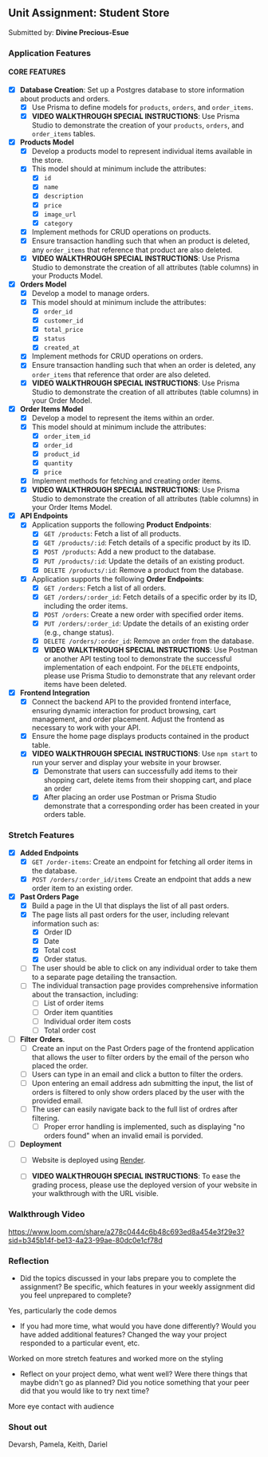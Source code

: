 ## Unit Assignment: Student Store

Submitted by: **Divine Precious-Esue**

### Application Features

#### CORE FEATURES

- [X] **Database Creation**: Set up a Postgres database to store information about products and orders.
  - [X]  Use Prisma to define models for `products`, `orders`, and `order_items`.
  - [X]  **VIDEO WALKTHROUGH SPECIAL INSTRUCTIONS**: Use Prisma Studio to demonstrate the creation of your `products`, `orders`, and `order_items` tables. 
- [X] **Products Model**
  - [X] Develop a products model to represent individual items available in the store. 
  - [X] This model should at minimum include the attributes:
    - [X] `id`
    - [X] `name`
    - [X] `description`
    - [X] `price` 
    - [X] `image_url`
    - [X] `category`
  - [X] Implement methods for CRUD operations on products.
  - [X] Ensure transaction handling such that when an product is deleted, any `order_items` that reference that product are also deleted. 
  - [X] **VIDEO WALKTHROUGH SPECIAL INSTRUCTIONS**: Use Prisma Studio to demonstrate the creation of all attributes (table columns) in your Products Model.
- [X] **Orders Model**
  - [X] Develop a model to manage orders. 
  - [X] This model should at minimum include the attributes:
    - [X] `order_id`
    - [X] `customer_id`
    - [X] `total_price`
    - [X] `status`
    - [X] `created_at`
  - [X] Implement methods for CRUD operations on orders.
  - [X] Ensure transaction handling such that when an order is deleted, any `order_items` that reference that order are also deleted. 
  - [X] **VIDEO WALKTHROUGH SPECIAL INSTRUCTIONS**: Use Prisma Studio to demonstrate the creation of all attributes (table columns) in your Order Model.

- [X] **Order Items Model**
  - [X] Develop a model to represent the items within an order. 
  - [X] This model should at minimum include the attributes:
    - [X] `order_item_id`
    - [X] `order_id`
    - [X] `product_id`
    - [X] `quantity`
    - [X] `price`
  - [X] Implement methods for fetching and creating order items.  
  - [X] **VIDEO WALKTHROUGH SPECIAL INSTRUCTIONS**: Use Prisma Studio to demonstrate the creation of all attributes (table columns) in your Order Items Model.
- [X] **API Endpoints**
  - [X] Application supports the following **Product Endpoints**:
    - [X] `GET /products`: Fetch a list of all products.
    - [X] `GET /products/:id`: Fetch details of a specific product by its ID.
    - [X] `POST /products`: Add a new product to the database.
    - [X] `PUT /products/:id`: Update the details of an existing product.
    - [X] `DELETE /products/:id`: Remove a product from the database.
  - [X] Application supports the following **Order Endpoints**:
    - [X] `GET /orders`: Fetch a list of all orders.
    - [X] `GET /orders/:order_id`: Fetch details of a specific order by its ID, including the order items.
    - [X] `POST /orders`: Create a new order with specified order items.
    - [X] `PUT /orders/:order_id`: Update the details of an existing order (e.g., change status).
    - [X] `DELETE /orders/:order_id`: Remove an order from the database.
    - [X] **VIDEO WALKTHROUGH SPECIAL INSTRUCTIONS**: Use Postman or another API testing tool to demonstrate the successful implementation of each endpoint. For the `DELETE` endpoints, please use Prisma Studio to demonstrate that any relevant order items have been deleted. 
- [X] **Frontend Integration**
  - [X] Connect the backend API to the provided frontend interface, ensuring dynamic interaction for product browsing, cart management, and order placement. Adjust the frontend as necessary to work with your API.
  - [X] Ensure the home page displays products contained in the product table.
  - [X] **VIDEO WALKTHROUGH SPECIAL INSTRUCTIONS**: Use `npm start` to run your server and display your website in your browser. 
    - [X] Demonstrate that users can successfully add items to their shopping cart, delete items from their shopping cart, and place an order
    - [X] After placing an order use Postman or Prisma Studio demonstrate that a corresponding order has been created in your orders table.

### Stretch Features

- [X] **Added Endpoints**
  - [X] `GET /order-items`: Create an endpoint for fetching all order items in the database.
  - [X] `POST /orders/:order_id/items` Create an endpoint that adds a new order item to an existing order. 
- [X] **Past Orders Page**
  - [X] Build a page in the UI that displays the list of all past orders.
  - [X] The page lists all past orders for the user, including relevant information such as:
    - [X] Order ID
    - [X] Date
    - [X] Total cost
    - [X] Order status.
  - [ ] The user should be able to click on any individual order to take them to a separate page detailing the transaction.
  - [ ] The individual transaction page provides comprehensive information about the transaction, including:
    - [ ] List of order items
    - [ ] Order item quantities
    - [ ] Individual order item costs
    - [ ] Total order cost
- [ ] **Filter Orders**.
  - [ ] Create an input on the Past Orders page of the frontend application that allows the user to filter orders by the email of the person who placed the order. 
  - [ ] Users can type in an email and click a button to filter the orders.
  - [ ] Upon entering an email address adn submitting the input, the list of orders is filtered to only show orders placed by the user with the provided email. 
  - [ ] The user can easily navigate back to the full list of ordres after filtering. 
    - [ ] Proper error handling is implemented, such as displaying "no orders found" when an invalid email is porvided.
- [ ] **Deployment**
  - [ ] Website is deployed using [Render](https://courses.codepath.org/snippets/site/render_deployment_guide).
  - [ ] **VIDEO WALKTHROUGH SPECIAL INSTRUCTIONS**: To ease the grading process, please use the deployed version of your website in your walkthrough with the URL visible. 



### Walkthrough Video

https://www.loom.com/share/a278c0444c6b48c693ed8a454e3f29e3?sid=b345b14f-be13-4a23-99ae-80dc0e1cf78d

### Reflection

* Did the topics discussed in your labs prepare you to complete the assignment? Be specific, which features in your weekly assignment did you feel unprepared to complete?

Yes, particularly the code demos

* If you had more time, what would you have done differently? Would you have added additional features? Changed the way your project responded to a particular event, etc.
  
Worked on more stretch features and worked more on the styling

* Reflect on your project demo, what went well? Were there things that maybe didn't go as planned? Did you notice something that your peer did that you would like to try next time?

More eye contact with audience

### Shout out

Devarsh, Pamela, Keith, Dariel
